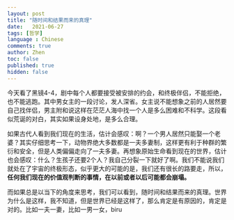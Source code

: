 ```yaml
---
layout: post
title: "随时间和结果而来的真理"
date:   2021-06-27
tags: [哲学]
language : Chinese
comments: true
author: Zhen
toc: false
published: true
hidden: false
---
```

今天看了黑镜4-4，剧中每个人都要接受被安排的约会，和终极伴侣，不能拒绝，也不能逃跑。其中男女主的一段讨论，发人深省。女主说不能想象之前的人居然要自己找伴侣，男主附和说这样在茫茫人海中找一个人是多么困难和不科学。这段看似荒诞的对白，其实如果设身处地，是多么合理。

如果古代人看到我们现在的生活，估计会感叹：啊？一个男人居然只能娶一个老婆？其实仔细思考一下，动物界绝大多数都是一夫多妻制，这样更有利于种群的繁衍和安全，但是人类偏偏走向了一夫多妻。再想象原始生命看到现在的世界，估计也会感叹：什么？生孩子还要2个人？我自己分裂一下就好了啊。我们不能说我们就处在了宇宙的终极形态，似乎更大的可能的是，我们还有很长的路要走，所以，**任何我们现在的价值观判断的事情，在以前或者以后可能都会崩塌。**

而如果总是以当下的角度来思考，我们可以看到，随时间和结果而来的真理。世界为什么是这样，我不知道，但是世界已经是这样了，那么肯定是有原因的，肯定是对的。比如一夫一妻，比如一男一女，biru
<!--stackedit_data:
eyJoaXN0b3J5IjpbOTE3NDAyOTcwXX0=
-->